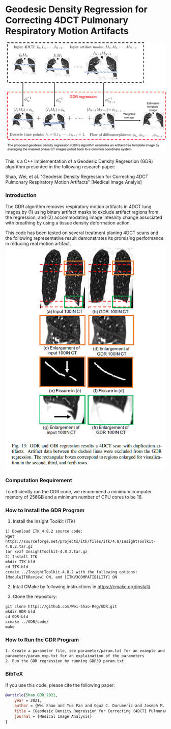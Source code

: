 # Geodesic Density Regression for Correcting 4DCT Pulmonary Respiratory Motion Artifacts
![](images/pipeline.png)

This is a C++ implementation of a Geodesic Density Regression (GDR) algorithm presented in the following research paper:

Shao, Wei, et al. "Geodesic Density Regression for Correcting 4DCT Pulmonary Respiratory Motion Artifacts" [Medical Image Analyis]

### Introduction
The GDR algorithm removes respiratory motion artifacts in 4DCT lung images by (1) using binary artifact masks to exclude artifact regions from the regression, and (2) accommodating image intesnity change associated with breathing by using a tissue density deformation action.

This code has been tested on several treatment planing 4DCT scans and the following representative result demonstrates its promising performance in reducing real motion artifact.
![](images/GDR_result.PNG)

### Computation Requirement
To efficiently run the GDR code, we recommend a minimum computer memory of 256GB and a minimum number of CPU cores to be 16.

### How to Install the GDR Program
1. Install the Insight Toolkit (ITK)
```
1) Download ITK 4.8.2 source code: 
wget https://sourceforge.net/projects/itk/files/itk/4.8/InsightToolkit-4.8.2.tar.gz
tar xvzf InsightToolkit-4.8.2.tar.gz
2) Install ITK
mkdir ITK-bld
cd ITK-bld
ccmake ../InsightToolkit-4.8.2 with the following options: [ModuleITKReview] ON, and [ITKV3COMPATIBILITY] ON
```

2. Intall CMake by following instructions in https://cmake.org/install/.

3. Clone the repository:
```
git clone https://github.com/Wei-Shao-Reg/GDR.git
mkdir GDR-bld
cd GDR-bld
ccmake ../GDR/code/
make
```

### How to Run the GDR Program
```
1. Create a parameter file, see parameter/param.txt for an example and parameter/param_exp.txt for an explaination of the parameters
2. Run the GDR regression by running GDR3D param.txt.
```

### BibTeX

If you use this code, please cite the following paper:

```bibtex
@article{Shao_GDR_2021,
	year = 2021,
	author = {Wei Shao and Yue Pan and Oguz C. Durumeric and Joseph M. Reinhardt and John E. Bayouth and Mirabela Rusu and Gary E. Christensen},
	title = {Geodesic Density Regression for Correcting {4DCT} Pulmonary Respiratory Motion Artifacts},
	journal = {Medical Image Analysis}
}
```
